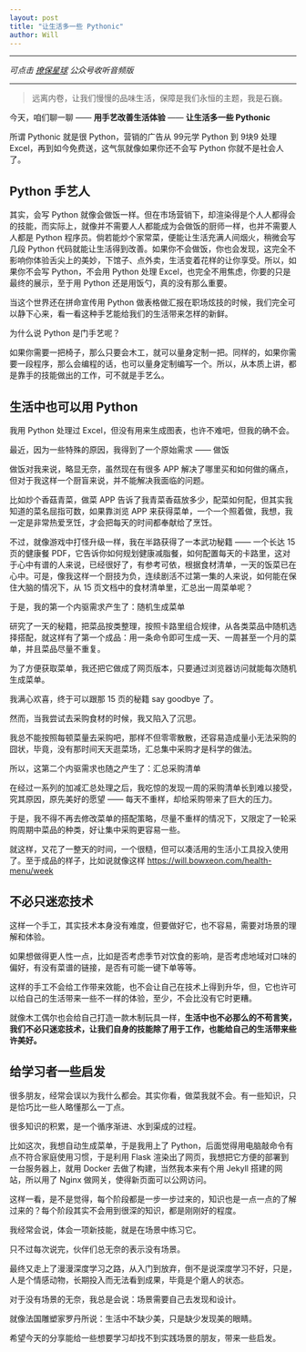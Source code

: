 ```yaml
---
layout: post
title: "让生活多一些 Pythonic"
author: Will
---
```


----

*可点击 [撩保星球](https://mp.weixin.qq.com/s/Qu6mraUMit7e5vZQWu312Q) 公众号收听音频版*

----

> 远离内卷，让我们慢慢的品味生活，保障是我们永恒的主题，我是石巍。

今天，咱们聊一聊 —— **用手艺改善生活体验** —— **让生活多一些 Pythonic**

所谓 Pythonic 就是很 Python，营销的广告从 99元学 Python 到 9块9 处理 Excel，再到如今免费送，这气氛就像如果你还不会写 Python 你就不是社会人了。

## Python 手艺人

其实，会写 Python 就像会做饭一样。但在市场营销下，却渲染得是个人人都得会的技能，而实际上，就像并不需要人人都能成为会做饭的厨师一样，也并不需要人人都是 Python 程序员。倘若能炒个家常菜，便能让生活充满人间烟火，稍微会写几段 Python 代码就能让生活得到改善。如果你不会做饭，你也会发现，这完全不影响你体验舌尖上的美妙，下馆子、点外卖，生活变着花样的让你享受。所以，如果你不会写 Python，不会用 Python 处理 Excel，也完全不用焦虑，你要的只是最终的展示，至于用 Python 还是用饭勺，真的没有那么重要。

当这个世界还在拼命宣传用 Python 做表格做汇报在职场炫技的时候，我们完全可以静下心来，看一看这种手艺能给我们的生活带来怎样的新鲜。

为什么说 Python 是门手艺呢？

如果你需要一把椅子，那么只要会木工，就可以量身定制一把。同样的，如果你需要一段程序，那么会编程的话，也可以量身定制编写一个。所以，从本质上讲，都是靠手的技能做出的工作，可不就是手艺么。

## 生活中也可以用 Python

我用 Python 处理过 Excel，但没有用来生成图表，也许不难吧，但我的确不会。

最近，因为一些特殊的原因，我得到了一个原始需求 —— 做饭

做饭对我来说，略显无奈，虽然现在有很多 APP 解决了哪里买和如何做的痛点，但对于我这样一个厨盲来说，并不能解决我面临的问题。

比如炒个香菇青菜，做菜 APP 告诉了我青菜香菇放多少，配菜如何配，但其实我知道的菜名屈指可数，如果靠浏览 APP 来获得菜单，一个一个照着做，我想，我一定是非常热爱烹饪，才会把每天的时间都奉献给了烹饪。

不过，就像游戏中打怪升级一样，我在半路获得了一本武功秘籍 —— 一个长达 15 页的健康餐 PDF，它告诉你如何规划健康减脂餐，如何配置每天的卡路里，这对于心中有谱的人来说，已经很好了，有参考可依，根据食材清单，一天的饭菜已在心中。可是，像我这样一个厨技为负，连续剧活不过第一集的人来说，如何能在保住大脑的情况下，从 15 页文档中的食材清单里，汇总出一周菜单呢？

于是，我的第一个内驱需求产生了：随机生成菜单

研究了一天的秘籍，把菜品按类整理，按照卡路里组合规律，从各类菜品中随机选择搭配，就这样有了第一个成品：用一条命令即可生成一天、一周甚至一个月的菜单，并且菜品尽量不重复。

为了方便获取菜单，我还把它做成了网页版本，只要通过浏览器访问就能每次随机生成菜单。

我满心欢喜，终于可以跟那 15 页的秘籍 say goodbye 了。

然而，当我尝试去采购食材的时候，我又陷入了沉思。

我总不能按照每顿菜量去采购吧，那样不但零零散散，还容易造成量小无法采购的囧状，毕竟，没有那时间天天逛菜场，汇总集中采购才是科学的做法。

所以，这第二个内驱需求也随之产生了：汇总采购清单

在经过一系列的加减汇总处理之后，我吃惊的发现一周的采购清单长到难以接受，究其原因，原先美好的愿望 —— 每天不重样，却给采购带来了巨大的压力。

于是，我不得不再去修改菜单的搭配策略，尽量不重样的情况下，又限定了一轮采购周期中菜品的种类，好让集中采购更容易一些。

就这样，又花了一整天的时间，一个很糙，但可以凑活用的生活小工具投入使用了。至于成品的样子，比如说就像这样 https://will.bowxeon.com/health-menu/week

## 不必只迷恋技术

这样一个手工，其实技术本身没有难度，但要做好它，也不容易，需要对场景的理解和体验。

如果想做得更人性一点，比如是否考虑季节对饮食的影响，是否考虑地域对口味的偏好，有没有菜谱的链接，是否有可能一键下单等等。

这样的手工不会给工作带来效能，也不会让自己在技术上得到升华，但，它也许可以给自己的生活带来一些不一样的体验，至少，不会比没有它时更糟。

就像木工偶尔也会给自己打造一款木制玩具一样，**生活中也不必那么的不苟言笑，我们不必只迷恋技术，让我们自身的技能除了用于工作，也能给自己的生活带来些许美好。**

## 给学习者一些启发

很多朋友，经常会误以为我什么都会。其实你看，做菜我就不会。有一些知识，只是恰巧比一些人略懂那么一丁点。

很多知识的积累，是一个循序渐进、水到渠成的过程。

比如这次，我想自动生成菜单，于是我用上了 Python，后面觉得用电脑敲命令有点不符合家庭使用习惯，于是利用 Flask 渲染出了网页，我想把它方便的部署到一台服务器上，就用 Docker 去做了构建，当然我本来有个用 Jekyll 搭建的网站，所以用了 Nginx 做网关，使得新页面可以公网访问。

这样一看，是不是觉得，每个阶段都是一步一步过来的，知识也是一点一点的了解过来的？每个阶段其实不会用到很深的知识，都是刚刚好的程度。

我经常会说，体会一项新技能，就是在场景中练习它。

只不过每次说完，伙伴们总无奈的表示没有场景。

最终又走上了漫漫深度学习之路，从入门到放弃，倒不是说深度学习不好，只是，人是个情感动物，长期投入而无法看到成果，毕竟是个磨人的状态。

对于没有场景的无奈，我总是会说：场景需要自己去发现和设计。

就像法国雕塑家罗丹所说：生活中不缺少美，只是缺少发现美的眼睛。

希望今天的分享能给一些想要学习却找不到实践场景的朋友，带来一些启发。

